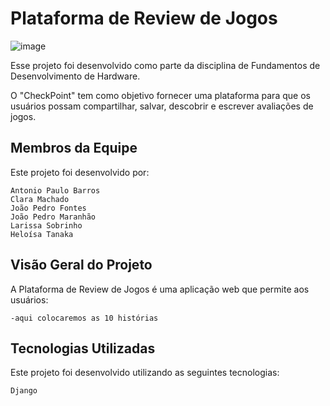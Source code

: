 # Plataforma de Review de Jogos
![image](https://github.com/lariisantos/Projeto-FDS/assets/142417937/f018c00d-9b12-4d22-a83e-7bba8b0d4c38)


Esse projeto foi desenvolvido como parte da disciplina de Fundamentos de Desenvolvimento de Hardware. 

O "CheckPoint" tem como objetivo fornecer uma plataforma para que os usuários possam compartilhar, salvar, descobrir e escrever avaliações de jogos.


## Membros da Equipe

Este projeto foi desenvolvido por:

    Antonio Paulo Barros
    Clara Machado
    João Pedro Fontes
    João Pedro Maranhão
    Larissa Sobrinho
    Heloísa Tanaka
    

## Visão Geral do Projeto

A Plataforma de Review de Jogos é uma aplicação web que permite aos usuários:

    -aqui colocaremos as 10 histórias


## Tecnologias Utilizadas

Este projeto foi desenvolvido utilizando as seguintes tecnologias:

    Django
    
